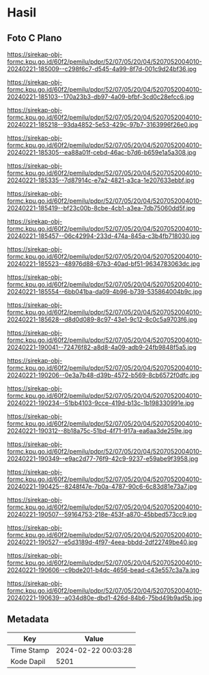 # Hasil

## Foto C Plano

https://sirekap-obj-formc.kpu.go.id/60f2/pemilu/pdpr/52/07/05/20/04/5207052004010-20240221-185009--c298f6c7-d545-4a99-8f7d-001c9d24bf36.jpg

https://sirekap-obj-formc.kpu.go.id/60f2/pemilu/pdpr/52/07/05/20/04/5207052004010-20240221-185103--170a23b3-db97-4a09-bfbf-3cd0c28efcc6.jpg

https://sirekap-obj-formc.kpu.go.id/60f2/pemilu/pdpr/52/07/05/20/04/5207052004010-20240221-185218--93da4852-5e53-429c-97b7-3163996f26e0.jpg

https://sirekap-obj-formc.kpu.go.id/60f2/pemilu/pdpr/52/07/05/20/04/5207052004010-20240221-185305--ea88a01f-cebd-46ac-b7d6-b659e1a5a308.jpg

https://sirekap-obj-formc.kpu.go.id/60f2/pemilu/pdpr/52/07/05/20/04/5207052004010-20240221-185335--7d87914c-e7a2-4821-a3ca-1e207633ebbf.jpg

https://sirekap-obj-formc.kpu.go.id/60f2/pemilu/pdpr/52/07/05/20/04/5207052004010-20240221-185419--bf23c00b-8cbe-4cb1-a3ea-7db75060dd5f.jpg

https://sirekap-obj-formc.kpu.go.id/60f2/pemilu/pdpr/52/07/05/20/04/5207052004010-20240221-185457--06c42994-233d-474a-845a-c3b4fb718030.jpg

https://sirekap-obj-formc.kpu.go.id/60f2/pemilu/pdpr/52/07/05/20/04/5207052004010-20240221-185523--48976d88-67b3-40ad-bf51-9634783063dc.jpg

https://sirekap-obj-formc.kpu.go.id/60f2/pemilu/pdpr/52/07/05/20/04/5207052004010-20240221-185554--6bb041ba-da09-4b96-b739-535864004b9c.jpg

https://sirekap-obj-formc.kpu.go.id/60f2/pemilu/pdpr/52/07/05/20/04/5207052004010-20240221-185628--d8d0d089-8c97-43e1-9c12-8c0c5a9703f6.jpg

https://sirekap-obj-formc.kpu.go.id/60f2/pemilu/pdpr/52/07/05/20/04/5207052004010-20240221-190041--72476f82-a8d8-4a09-adb9-24fb9848f5a5.jpg

https://sirekap-obj-formc.kpu.go.id/60f2/pemilu/pdpr/52/07/05/20/04/5207052004010-20240221-190206--0e3a7b48-d39b-4572-b569-8cb6572f0dfc.jpg

https://sirekap-obj-formc.kpu.go.id/60f2/pemilu/pdpr/52/07/05/20/04/5207052004010-20240221-190234--51bb4103-9cce-419d-b13c-1b198330991e.jpg

https://sirekap-obj-formc.kpu.go.id/60f2/pemilu/pdpr/52/07/05/20/04/5207052004010-20240221-190312--8b18a75c-51bd-4f71-917a-ea6aa3de259e.jpg

https://sirekap-obj-formc.kpu.go.id/60f2/pemilu/pdpr/52/07/05/20/04/5207052004010-20240221-190349--e9ac2d77-76f9-42c9-9237-e59abe9f3958.jpg

https://sirekap-obj-formc.kpu.go.id/60f2/pemilu/pdpr/52/07/05/20/04/5207052004010-20240221-190425--8248f47e-7b0a-4787-90c6-6c83d81e73a7.jpg

https://sirekap-obj-formc.kpu.go.id/60f2/pemilu/pdpr/52/07/05/20/04/5207052004010-20240221-190507--59164753-218e-453f-a870-45bbed573cc9.jpg

https://sirekap-obj-formc.kpu.go.id/60f2/pemilu/pdpr/52/07/05/20/04/5207052004010-20240221-190527--e5d3189d-4f97-4eea-bbdd-2df22749be40.jpg

https://sirekap-obj-formc.kpu.go.id/60f2/pemilu/pdpr/52/07/05/20/04/5207052004010-20240221-190606--c9bde201-b4dc-4656-bead-c43e557c3a7a.jpg

https://sirekap-obj-formc.kpu.go.id/60f2/pemilu/pdpr/52/07/05/20/04/5207052004010-20240221-190639--a034d80e-dbd1-426d-84b6-75bd49b9ad5b.jpg


## Metadata

| Key        | Value               |
| ---------- | ------------------- |
| Time Stamp | 2024-02-22 00:03:28 |
| Kode Dapil | 5201                |



